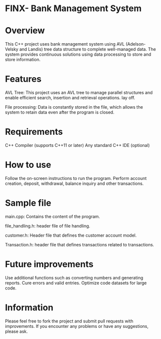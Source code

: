 # FINX- Bank Management System

# Overview
This C++ project uses bank management system using AVL (Adelson-Velsky and Landis) tree data structure to complete well-managed data. The system provides continuous solutions using data processing to store and store information.

# Features
AVL Tree: This project uses an AVL tree to manage parallel structures and enable efficient search, insertion and retrieval operations. lay off.

File processing: Data is constantly stored in the file, which allows the system to retain data even after the program is closed.

# Requirements
C++ Compiler (supports C++11 or later)
Any standard C++ IDE (optional)

# How to use
Follow the on-screen instructions to run the program.
Perform account creation, deposit, withdrawal, balance inquiry and other transactions.

# Sample file
main.cpp: Contains the content of the program.

file_handling.h: header file of file handling.

customer.h: Header file that defines the customer account model.

Transaction.h: header file that defines transactions related to transactions.

# Future improvements
Use additional functions such as converting numbers and generating reports.
Cure errors and valid entries.
Optimize code datasets for large code.

# Information
Please feel free to fork the project and submit pull requests with improvements. If you encounter any problems or have any suggestions, please ask.
